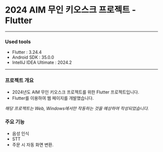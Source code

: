 # 2024 AIM 무인 키오스크 프로젝트 - Flutter
---

### Used tools

- Flutter : 3.24.4
- Android SDK : 35.0.0
- IntelliJ IDEA Ultimate : 2024.2

---

### 프로젝트 개요

- 2024년도 AIM 무인 키오스크 프로젝트를 위한 Flutter 프로젝트입니다.
- Flutter를 이용하여 웹 페이지를 개발했습니다.

*해당 프로젝트는 Web, Windows에서만 작동하는 것을 예상하여 작성되었습니다.*

### 주요 기능

- 음성 인식
- STT
- 주문 시 자동 화면 변환.